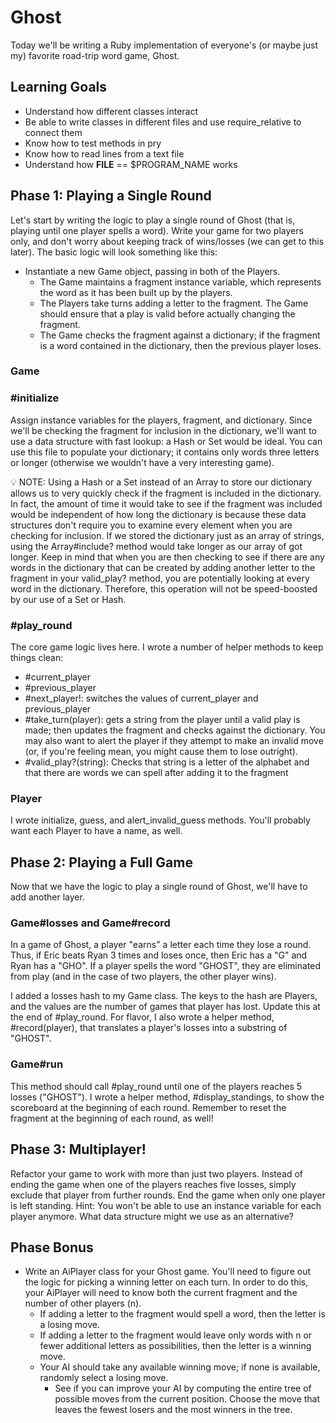 # Ghost

Today we'll be writing a Ruby implementation of everyone's (or maybe just my) favorite road-trip word game, Ghost.

## Learning Goals
+ Understand how different classes interact
+ Be able to write classes in different files and use require_relative to connect them
+ Know how to test methods in pry
+ Know how to read lines from a text file
+ Understand how __FILE__ == $PROGRAM_NAME works

## Phase 1: Playing a Single Round
Let's start by writing the logic to play a single round of Ghost (that is, playing until one player spells a word). Write your game for two players only, and don't worry about keeping track of wins/losses (we can get to this later). The basic logic will look something like this:

+ Instantiate a new Game object, passing in both of the Players.
	+ The Game maintains a fragment instance variable, which represents the word as it has been built up by the players.
	+ The Players take turns adding a letter to the fragment. The Game should ensure that a play is valid before actually changing the fragment.
	+ The Game checks the fragment against a dictionary; if the fragment is a word contained in the dictionary, then the previous player loses.

### Game

### #initialize

Assign instance variables for the players, fragment, and dictionary. Since we'll be checking the fragment for inclusion in the dictionary, we'll want to use a data structure with fast lookup: a Hash or Set would be ideal. You can use this file to populate your dictionary; it contains only words three letters or longer (otherwise we wouldn't have a very interesting game).

💡 NOTE: Using a Hash or a Set instead of an Array to store our dictionary allows us to very quickly check if the fragment is included in the dictionary. In fact, the amount of time it would take to see if the fragment was included would be independent of how long the dictionary is because these data structures don't require you to examine every element when you are checking for inclusion. If we stored the dictionary just as an array of strings, using the Array#include? method would take longer as our array of got longer. Keep in mind that when you are then checking to see if there are any words in the dictionary that can be created by adding another letter to the fragment in your valid_play? method, you are potentially looking at every word in the dictionary. Therefore, this operation will not be speed-boosted by our use of a Set or Hash.

### #play_round

The core game logic lives here. I wrote a number of helper methods to keep things clean:

+ #current_player
+ #previous_player
+ #next_player!: switches the values of current_player and previous_player
+ #take_turn(player): gets a string from the player until a valid play is made; then updates the fragment and checks against the dictionary. You may also want to alert the player if they attempt to make an invalid move (or, if you're feeling mean, you might cause them to lose outright).
+ #valid_play?(string): Checks that string is a letter of the alphabet and that there are words we can spell after adding it to the fragment

### Player

I wrote initialize, guess, and alert_invalid_guess methods. You'll probably want each Player to have a name, as well.

## Phase 2: Playing a Full Game

Now that we have the logic to play a single round of Ghost, we'll have to add another layer.

### Game#losses and Game#record

In a game of Ghost, a player "earns" a letter each time they lose a round. Thus, if Eric beats Ryan 3 times and loses once, then Eric has a "G" and Ryan has a "GHO". If a player spells the word "GHOST", they are eliminated from play (and in the case of two players, the other player wins).

I added a losses hash to my Game class. The keys to the hash are Players, and the values are the number of games that player has lost. Update this at the end of #play_round. For flavor, I also wrote a helper method, #record(player), that translates a player's losses into a substring of "GHOST".

### Game#run

This method should call #play_round until one of the players reaches 5 losses ("GHOST"). I wrote a helper method, #display_standings, to show the scoreboard at the beginning of each round. Remember to reset the fragment at the beginning of each round, as well!

## Phase 3: Multiplayer!

Refactor your game to work with more than just two players. Instead of ending the game when one of the players reaches five losses, simply exclude that player from further rounds. End the game when only one player is left standing. Hint: You won't be able to use an instance variable for each player anymore. What data structure might we use as an alternative?

## Phase Bonus

+ Write an AiPlayer class for your Ghost game. You'll need to figure out the logic for picking a winning letter on each turn. In order to do this, your AiPlayer will need to know both the current fragment and the number of other players (n).
	+ If adding a letter to the fragment would spell a word, then the letter is a losing move.
	+ If adding a letter to the fragment would leave only words with n or fewer additional letters as possibilities, then the letter is a winning move.
	+ Your AI should take any available winning move; if none is available, randomly select a losing move.
		+ See if you can improve your AI by computing the entire tree of possible moves from the current position. Choose the move that leaves the fewest losers and the most winners in the tree.